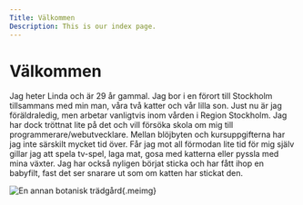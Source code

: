 ```yaml
---
Title: Välkommen
Description: This is our index page.
---
```


Välkommen
==========================

Jag heter Linda och är 29 år gammal. Jag bor i en förort till Stockholm tillsammans med min man, våra två katter och vår lilla son. Just nu är jag föräldraledig, men arbetar vanligtvis inom vården i Region Stockholm. Jag har dock tröttnat lite på det och vill försöka skola om mig till programmerare/webutvecklare. Mellan blöjbyten och kursuppgifterna har jag inte särskilt mycket tid över. Får jag mot all förmodan lite tid för mig själv gillar jag att spela tv-spel, laga mat, gosa med katterna eller pyssla med mina växter. Jag har också nyligen börjat sticka och har fått ihop en babyfilt, fast det ser snarare ut som om katten har stickat den.

![En annan botanisk trädgård](%assets_url%/img/botanical_garden2.jpg){.meimg}

